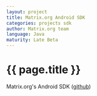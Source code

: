 ```yaml
---
layout: project
title: Matrix.org Android SDK
categories: projects sdk
author: Matrix.org team
language: Java
maturity: Late Beta
---
```


# {{ page.title }}
Matrix.org's Android SDK ([github](https://github.com/matrix-org/matrix-android-sdk))
